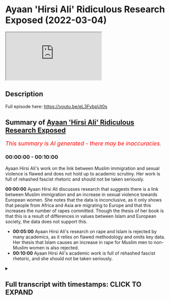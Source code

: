 # Ayaan 'Hirsi Ali' Ridiculous Research Exposed (2022-03-04)

<iframe loading='lazy' src='https://www.youtube.com/embed/LpHAK_-2YFs'></iframe>

## Description

Full episode here: https://youtu.be/eL3FybpUt0s

## Summary of [Ayaan 'Hirsi Ali' Ridiculous Research Exposed](https://www.youtube.com/watch?v=LpHAK_-2YFs)


*<span style="color:red; font-size:125%">This summary is AI generated - there may be inaccuracies</span>. [](/)*

### <a onclick="modifyYTiframeseektime('0')">00:00:00</a> - <a onclick="modifyYTiframeseektime('600')">00:10:00</a>

Ayaan Hirsi Ali's work on the link between Muslim immigration and sexual violence is flawed and does not hold up to academic scrutiny. Her work is full of rehashed fascist rhetoric and should not be taken seriously.

**<a onclick="modifyYTiframeseektime('0')">00:00:00</a>** Ayaan Hirsi Ali discusses research that suggests there is a link between Muslim immigration and an increase in sexual violence towards European women. She notes that the data is inconclusive, as it only shows that people from Africa and Asia are migrating to Europe and that this increases the number of rapes committed. Though the thesis of her book is that this is a result of differences in values between Islam and European society, the data does not support this.
* **<a onclick="modifyYTiframeseektime('300')">00:05:00</a>** Ayaan Hirsi Ali's research on rape and Islam is rejected by many academics, as it relies on flawed methodology and omits key data. Her thesis that Islam causes an increase in rape for Muslim men to non-Muslim women is also rejected.
* **<a onclick="modifyYTiframeseektime('600')">00:10:00</a>** Ayaan Hirsi Ali's academic work is full of rehashed fascist rhetoric, and she should not be taken seriously.

<details><summary><h2>Full transcript with timestamps: CLICK TO EXPAND</h2></summary>

<a onclick="modifyYTiframeseektime('0')">0:00:00</a> do you think that there's a link between  
<a onclick="modifyYTiframeseektime('3')">0:00:03</a> muslim immigration in europe and an  
<a onclick="modifyYTiframeseektime('5')">0:00:05</a> increase in sexual violence towards  
<a onclick="modifyYTiframeseektime('7')">0:00:07</a> european women  
<a onclick="modifyYTiframeseektime('9')">0:00:09</a> um  
<a onclick="modifyYTiframeseektime('10')">0:00:10</a> the answer to that is  
<a onclick="modifyYTiframeseektime('12')">0:00:12</a> yes and there are some caveats i've my  
<a onclick="modifyYTiframeseektime('15')">0:00:15</a> latest book is called pray  
<a onclick="modifyYTiframeseektime('18')">0:00:18</a> and the subtitle is islam immigration  
<a onclick="modifyYTiframeseektime('20')">0:00:20</a> and the erosion of the rights of women  
<a onclick="modifyYTiframeseektime('24')">0:00:24</a> the answer  
<a onclick="modifyYTiframeseektime('26')">0:00:26</a> my uneasy answer to this is yes the  
<a onclick="modifyYTiframeseektime('28')">0:00:28</a> caveat is not all muslim men  
<a onclick="modifyYTiframeseektime('32')">0:00:32</a> are misogynists and not all muslim men  
<a onclick="modifyYTiframeseektime('35')">0:00:35</a> harass or attack women or treat them  
<a onclick="modifyYTiframeseektime('37')">0:00:37</a> badly  
<a onclick="modifyYTiframeseektime('39')">0:00:39</a> but  
<a onclick="modifyYTiframeseektime('40')">0:00:40</a> there is a minority  
<a onclick="modifyYTiframeseektime('42')">0:00:42</a> and that minority is considerable  
<a onclick="modifyYTiframeseektime('45')">0:00:45</a> and that minority of  
<a onclick="modifyYTiframeseektime('48')">0:00:48</a> very young muslim men  
<a onclick="modifyYTiframeseektime('50')">0:00:50</a> have come from societies  
<a onclick="modifyYTiframeseektime('53')">0:00:53</a> where women are viewed differently from  
<a onclick="modifyYTiframeseektime('55')">0:00:55</a> the way they are viewed in europe and  
<a onclick="modifyYTiframeseektime('57')">0:00:57</a> once they come to europe they start to  
<a onclick="modifyYTiframeseektime('59')">0:00:59</a> behave in ways  
<a onclick="modifyYTiframeseektime('61')">0:01:01</a> that are hostile to women  
<a onclick="modifyYTiframeseektime('63')">0:01:03</a> sexual harassment graves gang rapes  
<a onclick="modifyYTiframeseektime('67')">0:01:07</a> even syndicates or grooming gangs that  
<a onclick="modifyYTiframeseektime('70')">0:01:10</a> prey on young girls  
<a onclick="modifyYTiframeseektime('72')">0:01:12</a> now what has islam goes to with any of  
<a onclick="modifyYTiframeseektime('75')">0:01:15</a> this  
<a onclick="modifyYTiframeseektime('77')">0:01:17</a> when you talk to  
<a onclick="modifyYTiframeseektime('78')">0:01:18</a> religious leaders muslim religious  
<a onclick="modifyYTiframeseektime('80')">0:01:20</a> leaders  
<a onclick="modifyYTiframeseektime('81')">0:01:21</a> what they say is  
<a onclick="modifyYTiframeseektime('83')">0:01:23</a> well the behavior of these men is wrong  
<a onclick="modifyYTiframeseektime('86')">0:01:26</a> but the fact that women are around in  
<a onclick="modifyYTiframeseektime('89')">0:01:29</a> public  
<a onclick="modifyYTiframeseektime('90')">0:01:30</a> uncovered  
<a onclick="modifyYTiframeseektime('91')">0:01:31</a> and by themselves is also wrong so then  
<a onclick="modifyYTiframeseektime('94')">0:01:34</a> they propose solutions that are  
<a onclick="modifyYTiframeseektime('97')">0:01:37</a> sharia-based in europe  
<a onclick="modifyYTiframeseektime('99')">0:01:39</a> that's one  
<a onclick="modifyYTiframeseektime('100')">0:01:40</a> number two  
<a onclick="modifyYTiframeseektime('102')">0:01:42</a> women are divided into those who good  
<a onclick="modifyYTiframeseektime('104')">0:01:44</a> and modest  
<a onclick="modifyYTiframeseektime('106')">0:01:46</a> and those who are bad  
<a onclick="modifyYTiframeseektime('108')">0:01:48</a> and bad women  
<a onclick="modifyYTiframeseektime('109')">0:01:49</a> whether it is  
<a onclick="modifyYTiframeseektime('111')">0:01:51</a> within  
<a onclick="modifyYTiframeseektime('112')">0:01:52</a> islam or within the tribal culture that  
<a onclick="modifyYTiframeseektime('116')">0:01:56</a> some of these young men come from  
<a onclick="modifyYTiframeseektime('118')">0:01:58</a> women who are regarded as bad are  
<a onclick="modifyYTiframeseektime('120')">0:02:00</a> regarded as unprotected  
<a onclick="modifyYTiframeseektime('123')">0:02:03</a> unprotected meaning unprotected by male  
<a onclick="modifyYTiframeseektime('125')">0:02:05</a> guardians  
<a onclick="modifyYTiframeseektime('126')">0:02:06</a> so in that sense what you see is  
<a onclick="modifyYTiframeseektime('129')">0:02:09</a> yeah and i have talked to some of these  
<a onclick="modifyYTiframeseektime('131')">0:02:11</a> young men  
<a onclick="modifyYTiframeseektime('132')">0:02:12</a> muslim men in europe and asked them why  
<a onclick="modifyYTiframeseektime('135')">0:02:15</a> is it that you can't if you behave this  
<a onclick="modifyYTiframeseektime('138')">0:02:18</a> way in egypt when you come to  
<a onclick="modifyYTiframeseektime('141')">0:02:21</a> germany why do you carry on behaving  
<a onclick="modifyYTiframeseektime('143')">0:02:23</a> this way  
<a onclick="modifyYTiframeseektime('144')">0:02:24</a> and  
<a onclick="modifyYTiframeseektime('145')">0:02:25</a> a lot of them who've actually  
<a onclick="modifyYTiframeseektime('147')">0:02:27</a> done some reflection on the differences  
<a onclick="modifyYTiframeseektime('150')">0:02:30</a> in societies just say  
<a onclick="modifyYTiframeseektime('151')">0:02:31</a> that they explain the differences and  
<a onclick="modifyYTiframeseektime('153')">0:02:33</a> they say  
<a onclick="modifyYTiframeseektime('155')">0:02:35</a> if i behaved this way in egypt or in  
<a onclick="modifyYTiframeseektime('158')">0:02:38</a> afghanistan or iraq i would meet with no  
<a onclick="modifyYTiframeseektime('161')">0:02:41</a> disapproval  
<a onclick="modifyYTiframeseektime('162')">0:02:42</a> the women who are targeted they are the  
<a onclick="modifyYTiframeseektime('164')">0:02:44</a> ones who are disapproved of because they  
<a onclick="modifyYTiframeseektime('166')">0:02:46</a> are the ones who put themselves in  
<a onclick="modifyYTiframeseektime('168')">0:02:48</a> trouble  
<a onclick="modifyYTiframeseektime('169')">0:02:49</a> and so  
<a onclick="modifyYTiframeseektime('170')">0:02:50</a> as you can see there's this big  
<a onclick="modifyYTiframeseektime('172')">0:02:52</a> clash of values or clash of civilization  
<a onclick="modifyYTiframeseektime('175')">0:02:55</a> i don't know what you want to call it  
<a onclick="modifyYTiframeseektime('177')">0:02:57</a> but on the treatment of women that  
<a onclick="modifyYTiframeseektime('180')">0:03:00</a> definitely is a clash of values when it  
<a onclick="modifyYTiframeseektime('182')">0:03:02</a> comes to the values of europe versus the  
<a onclick="modifyYTiframeseektime('184')">0:03:04</a> values of islam so on  
<a onclick="modifyYTiframeseektime('187')">0:03:07</a> the the the thesis and i'm not sure if  
<a onclick="modifyYTiframeseektime('189')">0:03:09</a> you want to ask this is a separate  
<a onclick="modifyYTiframeseektime('190')">0:03:10</a> question but the thesis that mcgann has  
<a onclick="modifyYTiframeseektime('193')">0:03:13</a> put forward  
<a onclick="modifyYTiframeseektime('194')">0:03:14</a> in her newest book pray is that actually  
<a onclick="modifyYTiframeseektime('197')">0:03:17</a> what you find is that muslim men the  
<a onclick="modifyYTiframeseektime('200')">0:03:20</a> immigration of muslim men to european  
<a onclick="modifyYTiframeseektime('202')">0:03:22</a> countries has increased rape this is  
<a onclick="modifyYTiframeseektime('204')">0:03:24</a> basically it and she mentions in page 33  
<a onclick="modifyYTiframeseektime('207')">0:03:27</a> of that book she says there's an actual  
<a onclick="modifyYTiframeseektime('209')">0:03:29</a> causal relationship  
<a onclick="modifyYTiframeseektime('210')">0:03:30</a> she says that there's a causal  
<a onclick="modifyYTiframeseektime('212')">0:03:32</a> relationship i've read her book the  
<a onclick="modifyYTiframeseektime('213')">0:03:33</a> entire book  
<a onclick="modifyYTiframeseektime('215')">0:03:35</a> and i've seen the data that she puts  
<a onclick="modifyYTiframeseektime('216')">0:03:36</a> forward for the claims that she makes  
<a onclick="modifyYTiframeseektime('219')">0:03:39</a> michaela and she and just go for the  
<a onclick="modifyYTiframeseektime('222')">0:03:42</a> idea  
<a onclick="modifyYTiframeseektime('222')">0:03:42</a> the idea is that muslim men immigration  
<a onclick="modifyYTiframeseektime('226')">0:03:46</a> coming into  
<a onclick="modifyYTiframeseektime('227')">0:03:47</a> european countries causes an increase in  
<a onclick="modifyYTiframeseektime('229')">0:03:49</a> rape that's what he's saying  
<a onclick="modifyYTiframeseektime('232')">0:03:52</a> now look  
<a onclick="modifyYTiframeseektime('233')">0:03:53</a> she mentions what is the data that she  
<a onclick="modifyYTiframeseektime('235')">0:03:55</a> mentioned she mentions data from about  
<a onclick="modifyYTiframeseektime('237')">0:03:57</a> five european countries including but  
<a onclick="modifyYTiframeseektime('239')">0:03:59</a> not limited to the united kingdom france  
<a onclick="modifyYTiframeseektime('242')">0:04:02</a> and sweden  
<a onclick="modifyYTiframeseektime('244')">0:04:04</a> now what she then states  
<a onclick="modifyYTiframeseektime('246')">0:04:06</a> is that there's evidence for a causal  
<a onclick="modifyYTiframeseektime('248')">0:04:08</a> relationship in page 33.  
<a onclick="modifyYTiframeseektime('251')">0:04:11</a> what is this data missing michaela this  
<a onclick="modifyYTiframeseektime('253')">0:04:13</a> data is missing  
<a onclick="modifyYTiframeseektime('255')">0:04:15</a> i mean this data has everything going  
<a onclick="modifyYTiframeseektime('256')">0:04:16</a> for it in fact except for the evidence  
<a onclick="modifyYTiframeseektime('260')">0:04:20</a> because this data does not even have  
<a onclick="modifyYTiframeseektime('264')">0:04:24</a> that these men are muslim men and that  
<a onclick="modifyYTiframeseektime('266')">0:04:26</a> might be a surprise and a shock to you  
<a onclick="modifyYTiframeseektime('268')">0:04:28</a> but this data is about where these men  
<a onclick="modifyYTiframeseektime('270')">0:04:30</a> come from so for instance she cites that  
<a onclick="modifyYTiframeseektime('272')">0:04:32</a> these men come from africa from uh  
<a onclick="modifyYTiframeseektime('274')">0:04:34</a> subcontinental asia but you will know  
<a onclick="modifyYTiframeseektime('277')">0:04:37</a> and i'm sure your viewers who are clever  
<a onclick="modifyYTiframeseektime('279')">0:04:39</a> people  
<a onclick="modifyYTiframeseektime('280')">0:04:40</a> who have been educated at a minor level  
<a onclick="modifyYTiframeseektime('282')">0:04:42</a> will know that africa is not it's not a  
<a onclick="modifyYTiframeseektime('284')">0:04:44</a> muslim continent the entire continent of  
<a onclick="modifyYTiframeseektime('287')">0:04:47</a> africa there are many muslims in it and  
<a onclick="modifyYTiframeseektime('289')">0:04:49</a> there are many christians in it so the  
<a onclick="modifyYTiframeseektime('291')">0:04:51</a> data is not conclusive in fact it  
<a onclick="modifyYTiframeseektime('293')">0:04:53</a> doesn't even show anything it just shows  
<a onclick="modifyYTiframeseektime('295')">0:04:55</a> that people coming from af there's an  
<a onclick="modifyYTiframeseektime('296')">0:04:56</a> increase of people coming from africa  
<a onclick="modifyYTiframeseektime('298')">0:04:58</a> and then there's an increase also in  
<a onclick="modifyYTiframeseektime('300')">0:05:00</a> rape okay well we tried the same  
<a onclick="modifyYTiframeseektime('303')">0:05:03</a> methodology michaela i actually tried  
<a onclick="modifyYTiframeseektime('305')">0:05:05</a> the same methodology with latin america  
<a onclick="modifyYTiframeseektime('308')">0:05:08</a> and america the united states of america  
<a onclick="modifyYTiframeseektime('311')">0:05:11</a> so people coming from latin america  
<a onclick="modifyYTiframeseektime('312')">0:05:12</a> which are not muslims as you know  
<a onclick="modifyYTiframeseektime('314')">0:05:14</a> when they go into america the united  
<a onclick="modifyYTiframeseektime('316')">0:05:16</a> states there is also a correlative  
<a onclick="modifyYTiframeseektime('319')">0:05:19</a> increase in rape now we can't say just  
<a onclick="modifyYTiframeseektime('322')">0:05:22</a> because there's a correlative increase  
<a onclick="modifyYTiframeseektime('324')">0:05:24</a> in rape and this is a fallacy by the way  
<a onclick="modifyYTiframeseektime('327')">0:05:27</a> that therefore the causation is those  
<a onclick="modifyYTiframeseektime('329')">0:05:29</a> people but even if we did say that  
<a onclick="modifyYTiframeseektime('332')">0:05:32</a> well latin americans are not muslim  
<a onclick="modifyYTiframeseektime('335')">0:05:35</a> latin americans are christians and  
<a onclick="modifyYTiframeseektime('338')">0:05:38</a> therefore the most part very small  
<a onclick="modifyYTiframeseektime('340')">0:05:40</a> muslim minor very very small and  
<a onclick="modifyYTiframeseektime('341')">0:05:41</a> negligible muslim minority and therefore  
<a onclick="modifyYTiframeseektime('345')">0:05:45</a> the whole thesis collapses  
<a onclick="modifyYTiframeseektime('347')">0:05:47</a> she even mentions and she lies through a  
<a onclick="modifyYTiframeseektime('350')">0:05:50</a> mission by mentioning data from the  
<a onclick="modifyYTiframeseektime('353')">0:05:53</a> world health organization and she is a  
<a onclick="modifyYTiframeseektime('354')">0:05:54</a> liar by the way she's a lie she lied to  
<a onclick="modifyYTiframeseektime('357')">0:05:57</a> the dutch parliament she lies by by a  
<a onclick="modifyYTiframeseektime('359')">0:05:59</a> mission by mentioning the who the only i  
<a onclick="modifyYTiframeseektime('363')">0:06:03</a> know the only data that has that the wh  
<a onclick="modifyYTiframeseektime('366')">0:06:06</a> has done on rape  
<a onclick="modifyYTiframeseektime('368')">0:06:08</a> and she she mentions certain things  
<a onclick="modifyYTiframeseektime('370')">0:06:10</a> about africa once again there's not even  
<a onclick="modifyYTiframeseektime('372')">0:06:12</a> a muslim continent in its entirety and  
<a onclick="modifyYTiframeseektime('374')">0:06:14</a> subcontinental asia but what she doesn't  
<a onclick="modifyYTiframeseektime('377')">0:06:17</a> mention is that according to the who  
<a onclick="modifyYTiframeseektime('380')">0:06:20</a> that same report that she mentions but  
<a onclick="modifyYTiframeseektime('381')">0:06:21</a> she omits this part  
<a onclick="modifyYTiframeseektime('383')">0:06:23</a> according to the who  
<a onclick="modifyYTiframeseektime('386')">0:06:26</a> that stranger rape is highest in what  
<a onclick="modifyYTiframeseektime('389')">0:06:29</a> they call the high income areas which is  
<a onclick="modifyYTiframeseektime('391')">0:06:31</a> the west so in other words stranger rape  
<a onclick="modifyYTiframeseektime('394')">0:06:34</a> is highest in  
<a onclick="modifyYTiframeseektime('396')">0:06:36</a> europe  
<a onclick="modifyYTiframeseektime('397')">0:06:37</a> or if you want to generalize europe and  
<a onclick="modifyYTiframeseektime('400')">0:06:40</a> america  
<a onclick="modifyYTiframeseektime('401')">0:06:41</a> and canada where you're from so wait a  
<a onclick="modifyYTiframeseektime('403')">0:06:43</a> minute what's going on here the whole  
<a onclick="modifyYTiframeseektime('405')">0:06:45</a> thesis starts to be destroyed and of  
<a onclick="modifyYTiframeseektime('407')">0:06:47</a> course as i've said to you before and  
<a onclick="modifyYTiframeseektime('409')">0:06:49</a> i'll say to you again islam prohibits  
<a onclick="modifyYTiframeseektime('411')">0:06:51</a> pre-marital  
<a onclick="modifyYTiframeseektime('412')">0:06:52</a> pre-marital  
<a onclick="modifyYTiframeseektime('414')">0:06:54</a> engagements between men and women how on  
<a onclick="modifyYTiframeseektime('416')">0:06:56</a> earth  
<a onclick="modifyYTiframeseektime('417')">0:06:57</a> can you get a thesis that says islam and  
<a onclick="modifyYTiframeseektime('420')">0:07:00</a> she mentions the word cause and it said  
<a onclick="modifyYTiframeseektime('422')">0:07:02</a> fallacy causes an increase in rape  
<a onclick="modifyYTiframeseektime('425')">0:07:05</a> for muslim men to non-muslim women where  
<a onclick="modifyYTiframeseektime('428')">0:07:08</a> islam limits it to the highest level  
<a onclick="modifyYTiframeseektime('431')">0:07:11</a> stranger rape funny enough according to  
<a onclick="modifyYTiframeseektime('433')">0:07:13</a> the who is lowest in areas which are  
<a onclick="modifyYTiframeseektime('436')">0:07:16</a> most populated by muslim people like the  
<a onclick="modifyYTiframeseektime('438')">0:07:18</a> subcontinental area  
<a onclick="modifyYTiframeseektime('440')">0:07:20</a> of course they say that's because the  
<a onclick="modifyYTiframeseektime('442')">0:07:22</a> cultural reasons of a woman coming out  
<a onclick="modifyYTiframeseektime('443')">0:07:23</a> and all that kind of thing that's their  
<a onclick="modifyYTiframeseektime('444')">0:07:24</a> analysis but that's not their data  
<a onclick="modifyYTiframeseektime('447')">0:07:27</a> furthermore  
<a onclick="modifyYTiframeseektime('448')">0:07:28</a> if it was to do with the jurisprudence  
<a onclick="modifyYTiframeseektime('451')">0:07:31</a> then we know that orthodox jews have a  
<a onclick="modifyYTiframeseektime('454')">0:07:34</a> very similar if not more strict way more  
<a onclick="modifyYTiframeseektime('457')">0:07:37</a> strict  
<a onclick="modifyYTiframeseektime('459')">0:07:39</a> kind of jurisprudential tradition when  
<a onclick="modifyYTiframeseektime('461')">0:07:41</a> it comes to the interaction of men and  
<a onclick="modifyYTiframeseektime('462')">0:07:42</a> women however  
<a onclick="modifyYTiframeseektime('464')">0:07:44</a> i will tell you michaela despite that  
<a onclick="modifyYTiframeseektime('466')">0:07:46</a> being the case we don't see  
<a onclick="modifyYTiframeseektime('469')">0:07:49</a> that that is causing any rape within  
<a onclick="modifyYTiframeseektime('471')">0:07:51</a> jewish communities or jewish men doing  
<a onclick="modifyYTiframeseektime('473')">0:07:53</a> that to non-jewish women  
<a onclick="modifyYTiframeseektime('475')">0:07:55</a> she mentions in her one of her  
<a onclick="modifyYTiframeseektime('477')">0:07:57</a> interviews that she does she says that  
<a onclick="modifyYTiframeseektime('479')">0:07:59</a> therefore muslim people need to be made  
<a onclick="modifyYTiframeseektime('482')">0:08:02</a> uh be taught how to be egalitarian we  
<a onclick="modifyYTiframeseektime('484')">0:08:04</a> believe in a complementarian system  
<a onclick="modifyYTiframeseektime('486')">0:08:06</a> where there's a managerial hierarchy and  
<a onclick="modifyYTiframeseektime('487')">0:08:07</a> the man's at the head of it we do  
<a onclick="modifyYTiframeseektime('488')">0:08:08</a> believe in that michael we're gonna lie  
<a onclick="modifyYTiframeseektime('490')">0:08:10</a> to you in the households that's we  
<a onclick="modifyYTiframeseektime('491')">0:08:11</a> really that's the only way we can do it  
<a onclick="modifyYTiframeseektime('493')">0:08:13</a> however  
<a onclick="modifyYTiframeseektime('494')">0:08:14</a> she's saying no she's trying to impose a  
<a onclick="modifyYTiframeseektime('496')">0:08:16</a> feminist narrative which you should be  
<a onclick="modifyYTiframeseektime('497')">0:08:17</a> opposed to and your father is already  
<a onclick="modifyYTiframeseektime('498')">0:08:18</a> opposed to which she says that she's  
<a onclick="modifyYTiframeseektime('501')">0:08:21</a> trying to uh that men that coming in  
<a onclick="modifyYTiframeseektime('503')">0:08:23</a> from abroad should now be kind of vetted  
<a onclick="modifyYTiframeseektime('506')">0:08:26</a> by told by being told what by being told  
<a onclick="modifyYTiframeseektime('509')">0:08:29</a> that they need to believe in the  
<a onclick="modifyYTiframeseektime('510')">0:08:30</a> egalitarian family system now if that's  
<a onclick="modifyYTiframeseektime('512')">0:08:32</a> the case that's not going to happen with  
<a onclick="modifyYTiframeseektime('514')">0:08:34</a> just muslims that should also happen  
<a onclick="modifyYTiframeseektime('515')">0:08:35</a> with christians with traditional  
<a onclick="modifyYTiframeseektime('517')">0:08:37</a> conservative values and it can happen  
<a onclick="modifyYTiframeseektime('518')">0:08:38</a> with jews as well and if that's the case  
<a onclick="modifyYTiframeseektime('520')">0:08:40</a> now she's ex this is a kind of corrosive  
<a onclick="modifyYTiframeseektime('524')">0:08:44</a> uh  
<a onclick="modifyYTiframeseektime('525')">0:08:45</a> restriction on on human freedom which is  
<a onclick="modifyYTiframeseektime('528')">0:08:48</a> unusual it's a creeping in of  
<a onclick="modifyYTiframeseektime('529')">0:08:49</a> collectivist discourse and it's very  
<a onclick="modifyYTiframeseektime('531')">0:08:51</a> unusual because in other places she  
<a onclick="modifyYTiframeseektime('532')">0:08:52</a> denies that she's a collectivist in  
<a onclick="modifyYTiframeseektime('534')">0:08:54</a> summary therefore i will say that the  
<a onclick="modifyYTiframeseektime('536')">0:08:56</a> thesis is most pathetic  
<a onclick="modifyYTiframeseektime('538')">0:08:58</a> and it's it's it is most  
<a onclick="modifyYTiframeseektime('541')">0:09:01</a> uh rejected it i it cannot be and it has  
<a onclick="modifyYTiframeseektime('544')">0:09:04</a> already been refuted by the way by many  
<a onclick="modifyYTiframeseektime('545')">0:09:05</a> many academics but for example jill  
<a onclick="modifyYTiframeseektime('548')">0:09:08</a> philippovich who's recently written a  
<a onclick="modifyYTiframeseektime('551')">0:09:11</a> comprehensive refutation of this  
<a onclick="modifyYTiframeseektime('553')">0:09:13</a> nonsense that this miserable specimen of  
<a onclick="modifyYTiframeseektime('555')">0:09:15</a> an academic charlatan has written  
<a onclick="modifyYTiframeseektime('557')">0:09:17</a> forward and some reason as being  
<a onclick="modifyYTiframeseektime('560')">0:09:20</a> is being taken seriously by people but  
<a onclick="modifyYTiframeseektime('563')">0:09:23</a> it cannot be taken seriously by people  
<a onclick="modifyYTiframeseektime('565')">0:09:25</a> this is basically let me show you  
<a onclick="modifyYTiframeseektime('566')">0:09:26</a> something and mikayla sensei on the  
<a onclick="modifyYTiframeseektime('567')">0:09:27</a> topic it's basically a rehashing  
<a onclick="modifyYTiframeseektime('570')">0:09:30</a> of  
<a onclick="modifyYTiframeseektime('571')">0:09:31</a> uh it's the rehashing of the jewish  
<a onclick="modifyYTiframeseektime('573')">0:09:33</a> discourses as you can see here the  
<a onclick="modifyYTiframeseektime('576')">0:09:36</a> fascistic juice the jewish problem you  
<a onclick="modifyYTiframeseektime('578')">0:09:38</a> see the white woman there and then the  
<a onclick="modifyYTiframeseektime('579')">0:09:39</a> jewish man can you see this kind of  
<a onclick="modifyYTiframeseektime('580')">0:09:40</a> thing can you see it i'm not sure if you  
<a onclick="modifyYTiframeseektime('581')">0:09:41</a> can see that this is the kind of thing  
<a onclick="modifyYTiframeseektime('583')">0:09:43</a> before uh i'm not sure if you can see  
<a onclick="modifyYTiframeseektime('585')">0:09:45</a> that or not  
<a onclick="modifyYTiframeseektime('586')">0:09:46</a> a little bit closer would probably be  
<a onclick="modifyYTiframeseektime('588')">0:09:48</a> better can you put that a bit closer  
<a onclick="modifyYTiframeseektime('589')">0:09:49</a> please  
<a onclick="modifyYTiframeseektime('590')">0:09:50</a> this is the kind of newspaper article  
<a onclick="modifyYTiframeseektime('592')">0:09:52</a> where the jewish problem the white woman  
<a onclick="modifyYTiframeseektime('594')">0:09:54</a> there's the prize and all the people the  
<a onclick="modifyYTiframeseektime('596')">0:09:56</a> jewish man there bring it back a bit  
<a onclick="modifyYTiframeseektime('597')">0:09:57</a> bring it back  
<a onclick="modifyYTiframeseektime('599')">0:09:59</a> bring it yeah yeah yeah can you see it  
<a onclick="modifyYTiframeseektime('602')">0:10:02</a> wait a  
<a onclick="modifyYTiframeseektime('609')">0:10:09</a> this is before what happened the pogroms  
<a onclick="modifyYTiframeseektime('611')">0:10:11</a> and whatever happened this is the  
<a onclick="modifyYTiframeseektime('612')">0:10:12</a> discourse she's just it's just rehashing  
<a onclick="modifyYTiframeseektime('614')">0:10:14</a> a fascistic discourse and  
<a onclick="modifyYTiframeseektime('617')">0:10:17</a> being academics and clever people we  
<a onclick="modifyYTiframeseektime('620')">0:10:20</a> should you know i'm sure people in the  
<a onclick="modifyYTiframeseektime('622')">0:10:22</a> new conservative movement or the  
<a onclick="modifyYTiframeseektime('623')">0:10:23</a> alt-right whoever is in america and in  
<a onclick="modifyYTiframeseektime('626')">0:10:26</a> the west will be able to see this what  
<a onclick="modifyYTiframeseektime('627')">0:10:27</a> it is it's nonsense it's academically  
<a onclick="modifyYTiframeseektime('630')">0:10:30</a> redundant and it is the most ridiculous  
<a onclick="modifyYTiframeseektime('632')">0:10:32</a> thesis i've ever seen in my life by  
<a onclick="modifyYTiframeseektime('634')">0:10:34</a> someone who has no peer-reviewed work  
<a onclick="modifyYTiframeseektime('637')">0:10:37</a> and should not be taken seriously by  
<a onclick="modifyYTiframeseektime('638')">0:10:38</a> anybody  
</details>